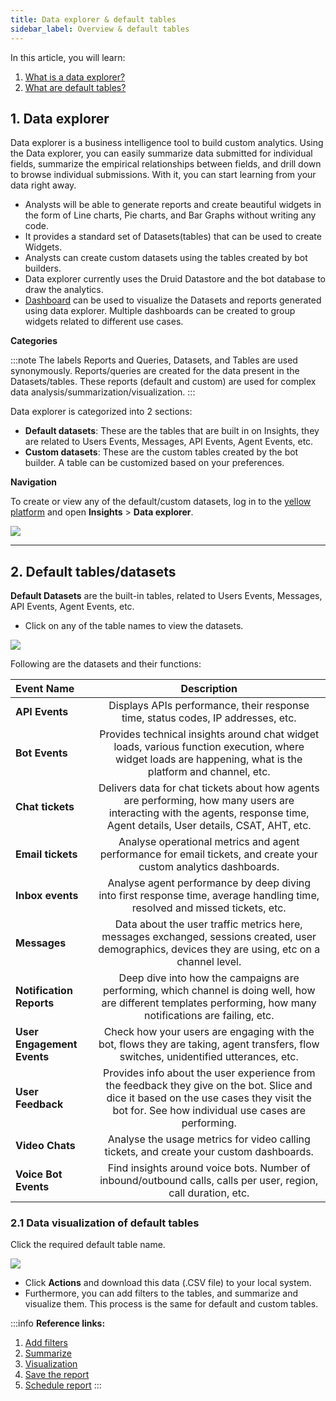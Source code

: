 ```yaml
---
title: Data explorer & default tables
sidebar_label: Overview & default tables 
---
```


In this article, you will learn: 
1. [What is a data explorer?](#1)
2. [What are default tables?](#2)


## <a name="1"></a> 1. Data explorer 

Data explorer is a business intelligence tool to build custom analytics. 
Using the Data explorer, you can easily summarize data submitted for individual fields, summarize the empirical relationships between fields, and drill down to browse individual submissions. With it, you can start learning from your data right away.
- Analysts will be able to generate reports and create beautiful widgets in the form of Line charts, Pie charts, and Bar Graphs without writing any code. 
- It provides a standard set of Datasets(tables) that can be used to create Widgets. 
- Analysts can create custom datasets using the tables created by bot builders.
- Data explorer currently uses the Druid Datastore and the bot database to draw the analytics.
- [Dashboard](https://docs.yellow.ai/docs/platform_concepts/growth/dashboards) can be used to visualize the Datasets and reports generated using data explorer. Multiple dashboards can be created to group widgets related to different use cases.

**Categories** 

:::note
The labels Reports and Queries, Datasets, and Tables are used synonymously. Reports/queries are created for the data present in the Datasets/tables. These reports (default and custom) are used for complex data analysis/summarization/visualization. 
:::

Data explorer is categorized into 2 sections:

* **Default datasets**:  These are the tables that are built in on Insights, they are related to Users Events, Messages, API Events, Agent Events, etc.
* **Custom datasets**: These are the custom tables created by the bot builder. A table can be customized based on your preferences.

**Navigation** 

To create or view any of the default/custom datasets, log in to the [yellow platform](https://cloud.yellow.ai/) and open **Insights** > **Data explorer**. 

![](https://i.imgur.com/RfNjgFD.png)




----

## <a name="2"></a> 2. Default tables/datasets 

**Default Datasets** are the built-in tables, related to Users Events, Messages, API Events, Agent Events, etc.
- Click on any of the table names to view the datasets. 

![](https://i.imgur.com/uqwkU9X.png)

Following are the datasets and their functions:

| Event Name | Description |
|:-------- |:--------:|
| **API Events** | Displays APIs performance, their response time, status codes, IP addresses, etc. |
| **Bot Events** | Provides technical insights around chat widget loads, various function execution, where widget loads are happening, what is the platform and channel, etc. |
| **Chat tickets** |  Delivers data for chat tickets about how agents are performing, how many users are interacting with the agents, response time, Agent details, User details, CSAT, AHT, etc. |
| **Email tickets** |  Analyse operational metrics and agent performance for email tickets, and create your custom analytics dashboards. |
|**Inbox events**|Analyse agent performance by deep diving into first response time, average handling time, resolved and missed tickets, etc.|
| **Messages** | Data about the user traffic metrics here, messages exchanged, sessions created, user demographics, devices they are using, etc on a channel level. |
| **Notification Reports** | Deep dive into how the campaigns are performing, which channel is doing well, how are different templates performing, how many notifications are failing, etc. |
| **User Engagement Events** | Check how your users are engaging with the bot, flows they are taking, agent transfers, flow switches, unidentified utterances, etc. |
| **User Feedback** | Provides info about the user experience from the feedback they give on the bot. Slice and dice it based on the use cases they visit the bot for. See how individual use cases are performing. |
|**Video Chats**|Analyse the usage metrics for video calling tickets, and create your custom dashboards.|
| **Voice Bot Events** | Find insights around voice bots. Number of inbound/outbound calls, calls per user, region, call duration, etc. |

### 2.1 Data visualization of default tables 

Click the required default table name. 

![](https://i.imgur.com/D7FZZpM.png)

- Click **Actions** and download this data (.CSV file) to your local system. 
- Furthermore, you can add filters to the tables, and summarize and visualize them. This process is the same for default and custom tables.

:::info
**Reference links:** 
1. [Add filters](./platform_concepts/growth/customtables#2.md)
2. [Summarize](./platform_concepts/growth/customtables#3.md) 
3. [Visualization](./platform_concepts/growth/customtables#4.md)
4. [Save the report](./platform_concepts/growth/customtables#5.md)
5. [Schedule report](./platform_concepts/growth/customtables#6.md)
:::



